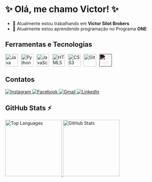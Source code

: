 # ✨ Olá, me chamo Victor! ✨

- 🔭 Atualmente estou trabalhando em **Victor Silot Brokers**  
- 🌱 Atualmente estou aprendendo programação no Programa **ONE**  

## Ferramentas e Tecnologias

<div style="display: flex; gap: 10px;">
  <img src="https://cdn.jsdelivr.net/gh/devicons/devicon@latest/icons/java/java-original.svg" width="40" height="40" alt="Java"/>
  <img src="https://cdn.jsdelivr.net/gh/devicons/devicon@latest/icons/python/python-original.svg" width="40" height="40" alt="Python"/>   
  <img src="https://cdn.jsdelivr.net/gh/devicons/devicon/icons/javascript/javascript-original.svg" width="40" height="40" alt="JavaScript"/>
  <img src="https://cdn.jsdelivr.net/gh/devicons/devicon/icons/html5/html5-original.svg" width="40" height="40" alt="HTML5"/>
  <img src="https://cdn.jsdelivr.net/gh/devicons/devicon/icons/css3/css3-original.svg" width="40" height="40" alt="CSS3"/>
  <img src="https://cdn.jsdelivr.net/gh/devicons/devicon/icons/git/git-original.svg" width="40" height="40" alt="Git"/>
  <img src="https://cdn.jsdelivr.net/gh/devicons/devicon/icons/github/github-original-wordmark.svg" width="40" height="40" style="filter: invert(1);" alt="GitHub"/>
</div>

## Contatos

<div>
  <a href="https://instagram.com/victor.casado.silot/" target="_blank">
    <img src="https://img.shields.io/badge/-Instagram-%23E4405F?style=for-the-badge&logo=instagram&logoColor=white" alt="Instagram"/>
  </a>  
  <a href="https://www.facebook.com/profile.php?id=61572637172460" target="_blank">
    <img src="https://img.shields.io/badge/Facebook-%231877F2.svg?style=for-the-badge&logo=Facebook&logoColor=white" alt="Facebook"/>
  </a>  
  <a href="mailto:victorsilor@creci.org.br">
    <img src="https://img.shields.io/badge/Gmail-D14836?style=for-the-badge&logo=gmail&logoColor=white" alt="Gmail"/>
  </a>  
  <a href="https://www.linkedin.com/in/victorsilot" target="_blank">
    <img src="https://img.shields.io/badge/-LinkedIn-%230077B5?style=for-the-badge&logo=linkedin&logoColor=white" alt="LinkedIn"/>
  </a>   
</div>

## GitHub Stats ⚡

<div>
  <a href="https://github.com/jehu1914">
    <img height="180em" src="https://github-readme-stats.vercel.app/api/top-langs/?username=jehu1914&layout=compact&langs_count=7&theme=dracula" alt="Top Languages"/>
    <img height="180em" src="https://github-readme-stats.vercel.app/api?username=jehu1914&show_icons=true&theme=dracula&include_all_commits=true&count_private=true" alt="GitHub Stats"/>
  </a>
</div>
